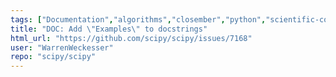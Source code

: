 ```yaml
---
tags: ["Documentation","algorithms","closember","python","scientific-computing","scipy","task"]
title: "DOC: Add \"Examples\" to docstrings"
html_url: "https://github.com/scipy/scipy/issues/7168"
user: "WarrenWeckesser"
repo: "scipy/scipy"
---
```


